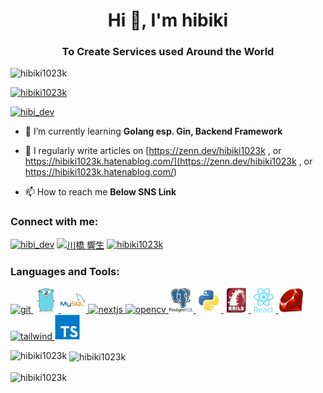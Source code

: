 <h1 align="center">Hi 👋, I'm hibiki</h1>
<h3 align="center">To Create Services used Around the World</h3>

<p align="left"> <img src="https://komarev.com/ghpvc/?username=hibiki1023k&label=Profile%20views&color=0e75b6&style=flat" alt="hibiki1023k" /> </p>

<p align="left"> <a href="https://github.com/ryo-ma/github-profile-trophy"><img src="https://github-profile-trophy.vercel.app/?username=hibiki1023k" alt="hibiki1023k" /></a> </p>

<p align="left"> <a href="https://twitter.com/hibi_dev" target="blank"><img src="https://img.shields.io/twitter/follow/hibi_dev?logo=twitter&style=for-the-badge" alt="hibi_dev" /></a> </p>

- 🌱 I’m currently learning **Golang esp. Gin, Backend Framework**

- 📝 I regularly write articles on [https://zenn.dev/hibiki1023k , or https://hibiki1023k.hatenablog.com/](https://zenn.dev/hibiki1023k , or https://hibiki1023k.hatenablog.com/)

- 📫 How to reach me **Below SNS Link**

<h3 align="left">Connect with me:</h3>
<p align="left">
<a href="https://twitter.com/hibi_dev" target="blank"><img align="center" src="https://raw.githubusercontent.com/rahuldkjain/github-profile-readme-generator/master/src/images/icons/Social/twitter.svg" alt="hibi_dev" height="30" width="40" /></a>
<a href="https://fb.com/川橋 響生" target="blank"><img align="center" src="https://raw.githubusercontent.com/rahuldkjain/github-profile-readme-generator/master/src/images/icons/Social/facebook.svg" alt="川橋 響生" height="30" width="40" /></a>
<a href="https://www.leetcode.com/hibiki1023k" target="blank"><img align="center" src="https://raw.githubusercontent.com/rahuldkjain/github-profile-readme-generator/master/src/images/icons/Social/leet-code.svg" alt="hibiki1023k" height="30" width="40" /></a>
</p>

<h3 align="left">Languages and Tools:</h3>
<p align="left"> <a href="https://git-scm.com/" target="_blank" rel="noreferrer"> <img src="https://www.vectorlogo.zone/logos/git-scm/git-scm-icon.svg" alt="git" width="40" height="40"/> </a> <a href="https://golang.org" target="_blank" rel="noreferrer"> <img src="https://raw.githubusercontent.com/devicons/devicon/master/icons/go/go-original.svg" alt="go" width="40" height="40"/> </a> <a href="https://www.mysql.com/" target="_blank" rel="noreferrer"> <img src="https://raw.githubusercontent.com/devicons/devicon/master/icons/mysql/mysql-original-wordmark.svg" alt="mysql" width="40" height="40"/> </a> <a href="https://nextjs.org/" target="_blank" rel="noreferrer"> <img src="https://cdn.worldvectorlogo.com/logos/nextjs-2.svg" alt="nextjs" width="40" height="40"/> </a> <a href="https://opencv.org/" target="_blank" rel="noreferrer"> <img src="https://www.vectorlogo.zone/logos/opencv/opencv-icon.svg" alt="opencv" width="40" height="40"/> </a> <a href="https://www.postgresql.org" target="_blank" rel="noreferrer"> <img src="https://raw.githubusercontent.com/devicons/devicon/master/icons/postgresql/postgresql-original-wordmark.svg" alt="postgresql" width="40" height="40"/> </a> <a href="https://www.python.org" target="_blank" rel="noreferrer"> <img src="https://raw.githubusercontent.com/devicons/devicon/master/icons/python/python-original.svg" alt="python" width="40" height="40"/> </a> <a href="https://rubyonrails.org" target="_blank" rel="noreferrer"> <img src="https://raw.githubusercontent.com/devicons/devicon/master/icons/rails/rails-original-wordmark.svg" alt="rails" width="40" height="40"/> </a> <a href="https://reactjs.org/" target="_blank" rel="noreferrer"> <img src="https://raw.githubusercontent.com/devicons/devicon/master/icons/react/react-original-wordmark.svg" alt="react" width="40" height="40"/> </a> <a href="https://www.ruby-lang.org/en/" target="_blank" rel="noreferrer"> <img src="https://raw.githubusercontent.com/devicons/devicon/master/icons/ruby/ruby-original.svg" alt="ruby" width="40" height="40"/> </a> <a href="https://tailwindcss.com/" target="_blank" rel="noreferrer"> <img src="https://www.vectorlogo.zone/logos/tailwindcss/tailwindcss-icon.svg" alt="tailwind" width="40" height="40"/> </a> <a href="https://www.typescriptlang.org/" target="_blank" rel="noreferrer"> <img src="https://raw.githubusercontent.com/devicons/devicon/master/icons/typescript/typescript-original.svg" alt="typescript" width="40" height="40"/> </a> </p>

<p><img align="left" src="https://github-readme-stats.vercel.app/api/top-langs?username=hibiki1023k&show_icons=true&locale=en&layout=compact" alt="hibiki1023k" /></p>

<p>&nbsp;<img align="center" src="https://github-readme-stats.vercel.app/api?username=hibiki1023k&show_icons=true&locale=en" alt="hibiki1023k" /></p>

<p><img align="center" src="https://github-readme-streak-stats.herokuapp.com/?user=hibiki1023k&" alt="hibiki1023k" /></p>
